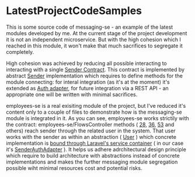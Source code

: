 # LatestProjectCodeSamples

This is some source code of messaging-se - an example of the latest modules developed by me.
At the current stage of the project development it is not an independent microservice. But with the high cohesion which I reached in this module, it won't make that much sacrifices to segregate it completely.

High cohesion was achieved by reducing all possible interacting to interacting with a single [Sender Contract](https://github.com/Odnesor/LatestProjectCodeSamples/blob/main/messaging-se/src/Contracts/SmartEvalueringSenderContract.php). This contract is implemented by abstract [Sender](https://github.com/Odnesor/LatestProjectCodeSamples/blob/main/messaging-se/src/Services/SmartEvalueringSender.php) implementation which requires to define methods for the module connecting: for interal integration (as it's at the moment) it's extended as [Auth adapter](https://github.com/Odnesor/LatestProjectCodeSamples/blob/main/messaging-se/src/Services/SenderAuthAdapter.php), for future integration via a REST API - an appropriate one will be written with minimal sacrifices.

employees-se is a real exisiting module of the project, but I've reduced it's content only to a couple of files to demonstrate how is the messaging-se module is integrated in it. 
As you can see, employees-se works strictily with the contract:
employees-se/FlowsController methods ( [28](https://github.com/Odnesor/LatestProjectCodeSamples/blob/main/employees-se/FlowsController.php#L28), [36](https://github.com/Odnesor/LatestProjectCodeSamples/blob/main/employees-se/FlowsController.php#L36), [53](https://github.com/Odnesor/LatestProjectCodeSamples/blob/main/employees-se/FlowsController.php#L53) and others) reach sender through the related user in the system. That user works with the sender as within an abstraction ( [User](https://github.com/Odnesor/LatestProjectCodeSamples/blob/main/employees-se/User.php) ) which concrete implementation is [bound through Laravel's service container](https://github.com/Odnesor/LatestProjectCodeSamples/blob/main/employees-se/EmployeesSmartEvalueringServiceProvider.php#L91) ( in our case it's [SenderAuthAdapter](https://github.com/Odnesor/LatestProjectCodeSamples/blob/main/messaging-se/src/Services/SenderAuthAdapter.php) ).
It helps us adhere adrchitectural design principle which require to build architecture with abstractions instead of concrete implementations and makes the further messaging module segregation possible wiht minimal resources cost and potential risks.    
 
